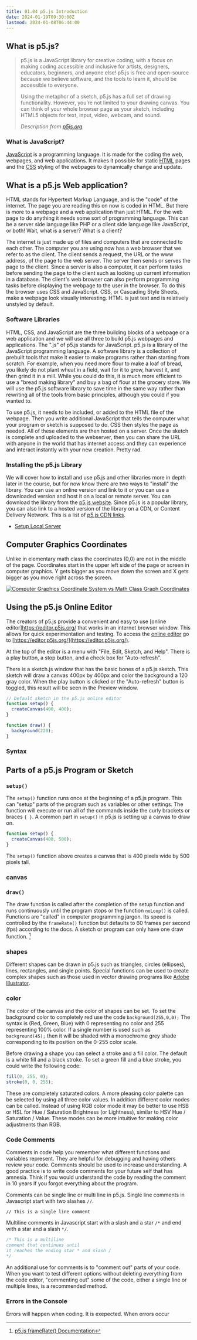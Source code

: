 ```yaml
---
title: 01.04 p5.js Introduction
date: 2024-01-19T09:30:00Z
lastmod: 2024-01-08T06:44:00
---
```


## What is p5.js?

> p5.js is a JavaScript library for creative coding, with a focus on making coding accessible and inclusive for artists, designers, educators, beginners, and anyone else! p5.js is free and open-source because we believe software, and the tools to learn it, should be accessible to everyone.
>
> Using the metaphor of a sketch, p5.js has a full set of drawing functionality. However, you’re not limited to your drawing canvas. You can think of your whole browser page as your sketch, including HTML5 objects for text, input, video, webcam, and sound.
>
> _Description from [p5js.org](https://p5js.org/)_

### What is JavaScript?

[JavaScript](../../../../coding/javascript.md) is a programming language. It is made for the coding the web, webpages, and web applications. It makes it possible for static [HTML](../../../../coding/html.md) pages and the [CSS](../../../../coding/css.md) styling of the webpages to dynamically change and update.

## What is a p5.js Web application?

HTML stands for Hypertext Markup Language, and is the "code" of the internet. The page you are reading this on now is coded in HTML. But there is more to a webpage and a web application than just HTML. For the web page to do anything it needs some sort of programming language. This can be a server side language like PHP or a client side language like JavaScript, or both! Wait, what is a server? What is a client?

The internet is just made up of files and computers that are connected to each other. The computer you are using now has a web browser that we refer to as the client. The client sends a request, the URL or the www address, of the page to the web server. The server then sends or serves the page to the client. Since a server is also a computer, it can perform tasks before sending the page to the client such as looking up current information in a database. The client's web browser can also perform programming tasks before displaying the webpage to the user in the browser. To do this the browser uses CSS and JavaScript. CSS, or Cascading Style Sheets, make a webpage look visually interesting. HTML is just text and is relatively unstyled by default.

### Software Libraries

HTML, CSS, and JavaScript are the three building blocks of a webpage or a web application and we will use all three to build p5.js webpages and applications. The ".js" of p5.js stands for JavaScript. p5.js is a library of the JavaScript programming language. A software library is a collection of prebuilt tools that make it easier to make programs rather than starting from scratch. For example, when you need more flour to make a loaf of bread, you likely do not plant wheat in a field, wait for it to grow, harvest it, and then grind it in a mill. While you could do this, it is much more efficient to use a "bread making library" and buy a bag of flour at the grocery store. We will use the p5.js software library to save time in the same way rather than rewriting all of the tools from basic principles, although you could if you wanted to.

To use p5.js, it needs to be included, or added to the HTML file of the webpage. Then you write additional JavaScript that tells the computer what your program or sketch is supposed to do. CSS then styles the page as needed. All of these elements are then hosted on a server. Once the sketch is complete and uploaded to the webserver, then you can share the URL with anyone in the world that has internet access and they can experience and interact instantly with your new creation. Pretty rad.

### Installing the p5.js Library

We will cover how to install and use p5.js and other libraries more in depth later in the course, but for now know there are two ways to "install" the library. You can use an online version and link to it or you can use a downloaded version and host it on a local or remote server. You can download the library from the [p5.js website](https://p5js.org/download/). Since p5.js is a popular library, you can also link to a hosted version of the library on a CDN, or Content Delivery Network. This is a list of [p5.js CDN links](https://cdnjs.com/libraries/p5.js).

- [Setup Local Server](https://github.com/processing/p5.js/wiki/Local-server)

## Computer Graphics Coordinates

Unlike in elementary math class the coordinates (0,0) are not in the middle of the page. Coordinates start in the upper left side of the page or screen in computer graphics. Y gets bigger as you move down the screen and X gets bigger as you move right across the screen.

[![Computer Graphics Coordinate System vs Math Class Graph Coordinates](./2024-01-03-computer-graphics-coordinates.png)](./2024-01-03-computer-graphics-coordinates.png)

## Using the p5.js Online Editor

The creators of p5.js provide a convenient and easy to use [online editor]https://editor.p5js.org/ that works in an internet browser window. This allows for quick experimentation and testing. To access the [online editor](https://editor.p5js.org/) go to [https://editor.p5js.org/](https://editor.p5js.org/).

At the top of the editor is a menu with "File, Edit, Sketch, and Help". There is a play button, a stop button, and a check box for "Auto-refresh".

There is a sketch.js window that has the basic bones of a p5.js sketch. This sketch will draw a canvas 400px by 400px and color the background a 120 gray color. When the play button is clicked or the "Auto-refresh" button is toggled, this result will be seen in the Preview window.

```javascript
// Default sketch in the p5.js online editor
function setup() {
  createCanvas(400, 400);
}

function draw() {
  background(220);
}
```

### Syntax


## Parts of a p5.js Program or Sketch

### `setup()`

The `setup()` function runs once at the beginning of a p5.js program. This can "setup" parts of the program such as variables or other settings. The function will execute or run all of the commands inside the curly brackets or braces `{ }`. A common part in `setup()` in p5.js is setting up a canvas to draw on.

```javascript
function setup() {
  createCanvas(400, 500);
}
```

The `setup()` function above creates a canvas that is 400 pixels wide by 500 pixels tall.

### canvas

### `draw()`

The draw function is called after the completion of the setup function and runs continuously until the program stops or the function `noLoop()` is called. Functions are "called" in computer programming jargon. Its speed is controlled by the `frameRate()` function but defaults to 60 frames per second (fps) according to the docs. A sketch or program can only have one draw function. [^2]

### shapes

Different shapes can be drawn in p5.js such as triangles, circles (ellipses), lines, rectangles, and single points. Special functions can be used to create complex shapes such as those used in vector drawing programs like [Adobe Illustrator](../../../../software/adobe-illustrator/illustrator.md).

### color

The color of the canvas and the color of shapes can be set. To set the background color to completely red use the code `background(255,0,0);` The syntax is (Red, Green, Blue) with 0 representing no color and 255 representing 100% color. If a single number is used such as `background(45);` then it will be shaded with a monochrome grey shade corresponding to its position on the 0-255 color scale.

Before drawing a shape you can select a stroke and a fill color. The default is a white fill and a black stroke.
To set a green fill and a blue stroke, you could write the following code:

```javascript
fill(0, 255, 0);
stroke(0, 0, 255);
```

These are completely saturated colors. A more pleasing color palette can be selected by using all three color values. In addition different color modes can be called. Instead of using RGB color mode it may be better to use HSB or HSL for Hue / Saturation Brightness (or Lightness), similar to HSV Hue / Saturation / Value. These modes can be more intuitive for making color adjustments than RGB.

### Code Comments

Comments in code help you remember what different functions and variables represent. They are helpful for debugging and having others review your code. Comments should be used to increase understanding. A good practice is to write code comments for your future self that has amnesia. Think if you would understand the code by reading the comment in 10 years if you forgot everything about the program.

Comments can be single line or multi line in p5.js. Single line comments in Javascript start with two slashes `//`.

`// This is a single line comment`

Multiline comments in Javascript start with a slash and a star `/*` and end with a star and a slash `*/`.

```javascript
/* This is a multiline
comment that continues until
it reaches the ending star * and slash / 
*/
```

An additional use for comments is to "comment out" parts of your code. When you want to test different options without deleting everything from the code editor, "commenting out" some of the code, either a single line or multiple lines, is a recommended method.

### Errors in the Console

Errors will happen when coding. It is exepected. When errors occur

[^2]: [p5.js frameRate() Documentation](https://p5js.org/reference/#/p5/frameRate)
